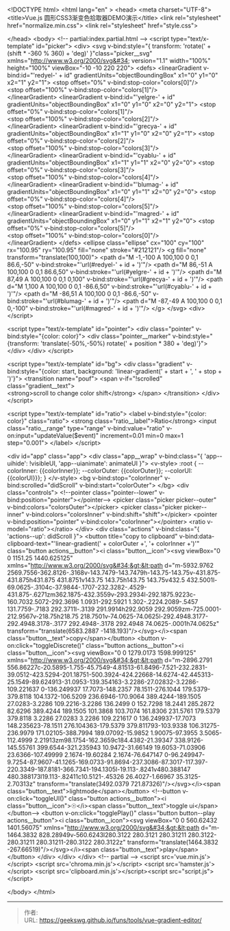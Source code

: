 # 

&lt;!DOCTYPE html&gt;
&lt;html lang=&#34;en&#34; &gt;
&lt;head&gt;
  &lt;meta charset=&#34;UTF-8&#34;&gt;
  &lt;title&gt;Vue.js 圆形CSS3渐变色拾取器DEMO演示&lt;/title&gt;
  &lt;link rel=&#34;stylesheet&#34; href=&#34;normalize.min.css&#34;&gt;
&lt;link rel=&#34;stylesheet&#34; href=&#34;style.css&#34;&gt;

&lt;/head&gt;
&lt;body&gt;
&lt;!-- partial:index.partial.html --&gt;
&lt;script type=&#34;text/x-template&#34; id=&#34;picker&#34;&gt;
  &lt;div&gt;
  &lt;svg v-bind:style=&#34;{ transform: &#39;rotate(&#39; &#43; (shift * -360 % 360) &#43; &#39;deg)&#39; }&#34;class=&#34;picker__svg&#34; xmlns=&#34;http://www.w3.org/2000/svg&#34; version=&#34;1.1&#34; width=&#34;100%&#34; height=&#34;100%&#34; viewBox=&#34;-10 -10 220 220&#34;&gt;
      &lt;defs&gt;
        &lt;linearGradient v-bind:id=&#34;&#39;redyel-&#39; &#43; id&#34; gradientUnits=&#34;objectBoundingBox&#34; x1=&#34;0&#34; y1=&#34;0&#34; x2=&#34;1&#34; y2=&#34;1&#34;&gt;
            &lt;stop offset=&#34;0%&#34; v-bind:stop-color=&#34;colors[0]&#34;/&gt;   
            &lt;stop offset=&#34;100%&#34; v-bind:stop-color=&#34;colors[1]&#34;/&gt;   
        &lt;/linearGradient&gt;
        &lt;linearGradient v-bind:id=&#34;&#39;yelgre-&#39; &#43; id&#34; gradientUnits=&#34;objectBoundingBox&#34; x1=&#34;0&#34; y1=&#34;0&#34; x2=&#34;0&#34; y2=&#34;1&#34;&gt;
            &lt;stop offset=&#34;0%&#34; v-bind:stop-color=&#34;colors[1]&#34;/&gt;   
            &lt;stop offset=&#34;100%&#34; v-bind:stop-color=&#34;colors[2]&#34;/&gt;   
        &lt;/linearGradient&gt;
        &lt;linearGradient v-bind:id=&#34;&#39;grecya-&#39; &#43; id&#34; gradientUnits=&#34;objectBoundingBox&#34; x1=&#34;1&#34; y1=&#34;0&#34; x2=&#34;0&#34; y2=&#34;1&#34;&gt;
            &lt;stop offset=&#34;0%&#34; v-bind:stop-color=&#34;colors[2]&#34;/&gt;   
            &lt;stop offset=&#34;100%&#34; v-bind:stop-color=&#34;colors[3]&#34;/&gt;   
        &lt;/linearGradient&gt;
        &lt;linearGradient v-bind:id=&#34;&#39;cyablu-&#39; &#43; id&#34; gradientUnits=&#34;objectBoundingBox&#34; x1=&#34;1&#34; y1=&#34;1&#34; x2=&#34;0&#34; y2=&#34;0&#34;&gt;
            &lt;stop offset=&#34;0%&#34; v-bind:stop-color=&#34;colors[3]&#34;/&gt;   
            &lt;stop offset=&#34;100%&#34; v-bind:stop-color=&#34;colors[4]&#34;/&gt;   
        &lt;/linearGradient&gt;
        &lt;linearGradient v-bind:id=&#34;&#39;blumag-&#39; &#43; id&#34; gradientUnits=&#34;objectBoundingBox&#34; x1=&#34;0&#34; y1=&#34;1&#34; x2=&#34;0&#34; y2=&#34;0&#34;&gt;
            &lt;stop offset=&#34;0%&#34; v-bind:stop-color=&#34;colors[4]&#34;/&gt;   
            &lt;stop offset=&#34;100%&#34; v-bind:stop-color=&#34;colors[5]&#34;/&gt;   
        &lt;/linearGradient&gt;
        &lt;linearGradient v-bind:id=&#34;&#39;magred-&#39; &#43; id&#34; gradientUnits=&#34;objectBoundingBox&#34; x1=&#34;0&#34; y1=&#34;1&#34; x2=&#34;1&#34; y2=&#34;0&#34;&gt;
            &lt;stop offset=&#34;0%&#34; v-bind:stop-color=&#34;colors[5]&#34;/&gt;   
            &lt;stop offset=&#34;100%&#34; v-bind:stop-color=&#34;colors[0]&#34;/&gt;   
        &lt;/linearGradient&gt;
      &lt;/defs&gt;
      &lt;ellipse class=&#34;ellipse&#34; cx=&#34;100&#34; cy=&#34;100&#34; rx=&#34;100.95&#34; ry=&#34;100.95&#34; fill=&#34;none&#34; stroke=&#34;#212121&#34;/&gt;
      &lt;g fill=&#34;none&#34; transform=&#34;translate(100,100)&#34;&gt;
        &lt;path d=&#34;M -1,-100 A 100,100 0 0,1 86.6,-50&#34; v-bind:stroke=&#34;&#39;url(#redyel-&#39; &#43; id &#43; &#39;)&#39;&#34;/&gt;
        &lt;path d=&#34;M 86,-51 A 100,100 0 0,1 86.6,50&#34; v-bind:stroke=&#34;&#39;url(#yelgre-&#39; &#43; id &#43; &#39;)&#39;&#34;/&gt;
        &lt;path d=&#34;M 87,49 A 100,100 0 0,1 0,100&#34; v-bind:stroke=&#34;&#39;url(#grecya-&#39; &#43; id &#43; &#39;)&#39;&#34;/&gt;
        &lt;path d=&#34;M 1,100 A 100,100 0 0,1 -86.6,50&#34; v-bind:stroke=&#34;&#39;url(#cyablu-&#39; &#43; id &#43; &#39;)&#39;&#34;/&gt;
        &lt;path d=&#34;M -86,51 A 100,100 0 0,1 -86.6,-50&#34; v-bind:stroke=&#34;&#39;url(#blumag-&#39; &#43; id &#43; &#39;)&#39;&#34;/&gt;
        &lt;path d=&#34;M -87,-49 A 100,100 0 0,1 0,-100&#34; v-bind:stroke=&#34;&#39;url(#magred-&#39; &#43; id &#43; &#39;)&#39;&#34;/&gt;
      &lt;/g&gt;
  &lt;/svg&gt;
  &lt;div&gt;
&lt;/script&gt;

&lt;script type=&#34;text/x-template&#34; id=&#34;pointer&#34;&gt;
  &lt;div class=&#34;pointer&#34; v-bind:style=&#34;{color: color}&#34;&gt;
    &lt;div class=&#34;pointer__marker&#34; v-bind:style=&#34;{transform: &#39;translate(-50%,-50%) rotate(&#39; &#43; position * 380 &#43; &#39;deg)&#39;}&#34;&gt;&lt;/div&gt;
  &lt;/div&gt;
&lt;/script&gt;

&lt;script type=&#34;text/x-template&#34; id=&#34;bg&#34;&gt;
  &lt;div class=&#34;gradient&#34; v-bind:style=&#34;{color: start, background: &#39;linear-gradient(&#39; &#43; start &#43; &#39;, &#39; &#43; stop &#43; &#39;)&#39;}&#34;&gt;
  &lt;transition name=&#34;pouf&#34;&gt;
    &lt;span v-if=&#34;!scrolled&#34; class=&#34;gradient__text&#34;&gt;  
      &lt;strong&gt;scroll to change color shift&lt;/strong&gt;
    &lt;/span&gt;
  &lt;/transition&gt;
  &lt;/div&gt;
&lt;/script&gt;

&lt;script type=&#34;text/x-template&#34; id=&#34;ratio&#34;&gt;
  &lt;label v-bind:style=&#34;{color: color}&#34; class=&#34;ratio&#34;&gt;
    &lt;strong class=&#34;ratio__label&#34;&gt;Ratio&lt;/strong&gt;
    &lt;input class=&#34;ratio__range&#34; type=&#34;range&#34; v-bind:value=&#34;ratio&#34; v-on:input=&#34;updateValue($event)&#34; increment=0.01 min=0 max=1 step=&#34;0.001&#34;&gt;
  &lt;/label&gt;
&lt;/script&gt;

&lt;div id=&#34;app&#34; class=&#34;app&#34;&gt;
  &lt;div class=&#34;app__wrap&#34; v-bind:class=&#34;{ &#39;app--uihide&#39;: !visibleUI, &#39;app--uianimate&#39;: animateUI }&#34;&gt;
    &lt;v-style&gt;
      :root {
        --colorInner: {{colorInner}};
        --colorOuter: {{colorOuter}};
        --colorUI: {{colorUI}}};
      }
    &lt;/v-style&gt;
    &lt;bg v-bind:stop=&#34;colorInner&#34; 
        v-bind:scrolled=&#34;didScroll&#34; 
        v-bind:start=&#34;colorOuter&#34;&gt;
    &lt;/bg&gt;
    &lt;div class=&#34;controls&#34;&gt;
      &lt;!--pointer class=&#34;pointer--lower&#34; v-bind:position=&#34;pointer&#34;&gt;&lt;/pointer--&gt;
      &lt;picker class=&#34;picker picker--outer&#34; v-bind:colors=&#34;colorsOuter&#34;&gt;&lt;/picker&gt;
      &lt;picker class=&#34;picker picker--inner&#34; v-bind:colors=&#34;colorsInner&#34; v-bind:shift=&#34;shift&#34;&gt;&lt;/picker&gt;
      &lt;pointer v-bind:position=&#34;pointer&#34; v-bind:color=&#34;colorInner&#34;&gt;&lt;/pointer&gt;
      &lt;ratio v-model=&#34;ratio&#34;&gt;&lt;/ratio&gt;
    &lt;/div&gt;
    &lt;div class=&#34;actions&#34; v-bind:class=&#34;{ &#39;actions--up&#39;: didScroll }&#34;&gt;
      &lt;button title=&#34;copy to clipboard&#34; v-bind:data-clipboard-text=&#34;&#39;linear-gradient(&#39; &#43; colorOuter &#43;&#39;, &#39;&#43; colorInner &#43;&#39;)&#39;&#34; class=&#34;button actions__button&#34;&gt;&lt;i class=&#34;button__icon&#34;&gt;&lt;svg viewBox=&#34;0 0 1151.25 1440.625125&#34; xmlns=&#34;http://www.w3.org/2000/svg&#34;&gt;&lt;path d=&#34;m-5932.9762 2569.7556-362.8126-.3168v-143.7479-143.7479h-143.75-143.75v-431.875-431.875h431.875 431.8751v143.75 143.75h143.75 143.75v432.5 432.5001l-69.0625-.3104c-37.9844-.1707-232.3282-.4529-431.875-.6271zm362.1875-432.3559v-293.2934l-292.1875.9223c-160.7032.5072-292.3696 1.0931-292.5921 1.302-.2224.2089-.5457 131.7759-.7183 292.3711l-.3139 291.9914h292.9059 292.9059zm-725.0001-212.9567v-218.75h218.75 218.7501v-74.0625-74.0625l-292.4948.3177-292.4948.3178-.3177 292.4948-.3178 292.4948 74.0625-.0001h74.0625z&#34; transform=&#34;translate(6583.2887 -1418.193)&#34;/&gt;&lt;/svg&gt;&lt;/i&gt;&lt;span class=&#34;button__text&#34;&gt;copy&lt;/span&gt;&lt;/button&gt;
      &lt;button v-on:click=&#34;toggleDiscrete()&#34; class=&#34;button actions__button&#34;&gt;&lt;i class=&#34;button__icon&#34;&gt;&lt;svg viewBox=&#34;0 0 1279.0173 1598.999125&#34; xmlns=&#34;http://www.w3.org/2000/svg&#34;&gt;&lt;path d=&#34;m-2896.2791 556.86227c-20.5895-1.755-45.7549-4.81513-61.8496-7.521-232.2831-39.0512-423.5294-201.18751-500.3924-424.22668-14.6274-42.445313-25.1549-89.624913-31.0953-139.354163-3.2286-27.02832-3.2286-109.221637 0-136.249937 17.7073-148.2357 78.1511-276.1044 179.5379-379.8118 104.1372-106.5209 236.6946-170.9064 389.4244-189.1505 27.0283-3.2286 109.2216-3.2286 136.2499 0 152.7298 18.2441 285.2872 82.6296 389.4244 189.1505 101.3868 103.7074 161.8306 231.5761 179.5379 379.8118 3.2286 27.0283 3.2286 109.221617 0 136.249937-17.7073 148.235623-78.1511 276.104363-179.5379 379.811793-103.9338 106.31275-236.9979 171.02105-388.7994 189.07092-15.9852 1.90075-97.3955 3.5065-112.4999 2.21913zm98.1754-162.3659c184.4382-21.39347 338.9126-145.55761 399.6544-321.235943 10.9472-31.66149 19.6053-71.03906 23.6366-107.49999 2.1674-19.60284 2.1674-76.647147 0-96.249947-9.7254-87.9607-41.1265-169.0733-91.8694-237.3086-87.3017-117.397-220.3349-187.8181-366.7341-194.1305l-19.113-.8241v480.388147 480.388173l19.113-.82411c10.5121-.45326 26.4027-1.66967 35.3125-2.70313z&#34; transform=&#34;translate(3492.0379 721.87326)&#34;/&gt;&lt;/svg&gt;&lt;/i&gt;&lt;span class=&#34;button__text&#34;&gt;lightmode&lt;/span&gt;&lt;/button&gt;
      &lt;!--button v-on:click=&#34;toggleUI()&#34; class=&#34;button actions__button&#34;&gt;&lt;i class=&#34;button__icon&#34;&gt;☉&lt;/i&gt;&lt;span class=&#34;button__text&#34;&gt;toggle ui&lt;/span&gt;&lt;/button--&gt;
      &lt;button v-on:click=&#34;togglePlay()&#34; class=&#34;button button--play actions__button&#34;&gt;&lt;i class=&#34;button__icon&#34;&gt;&lt;svg viewBox=&#34;0 0 560.62432 1401.56075&#34; xmlns=&#34;http://www.w3.org/2000/svg&#34;&gt;&lt;path d=&#34;m-1464.3832 828.28949v-560.6243l280.3122 280.3121 280.31211 280.3122-280.31211 280.31211-280.3122 280.3122z&#34; transform=&#34;translate(1464.3832 -267.66519)&#34;/&gt;&lt;/svg&gt;&lt;/i&gt;&lt;span class=&#34;button__text&#34;&gt;play&lt;/span&gt;&lt;/button&gt;
    &lt;/div&gt;
  &lt;/div&gt;
&lt;/div&gt;
&lt;!-- partial --&gt;
  &lt;script src=&#39;vue.min.js&#39;&gt;&lt;/script&gt;
&lt;script src=&#39;chroma.min.js&#39;&gt;&lt;/script&gt;
&lt;script src=&#39;hamster.js&#39;&gt;&lt;/script&gt;
&lt;script src=&#39;clipboard.min.js&#39;&gt;&lt;/script&gt;&lt;script  src=&#34;script.js&#34;&gt;&lt;/script&gt;

&lt;/body&gt;
&lt;/html&gt;


---

> 作者:   
> URL: https://geekswg.github.io/funs/tools/vue-gradient-editor/  

